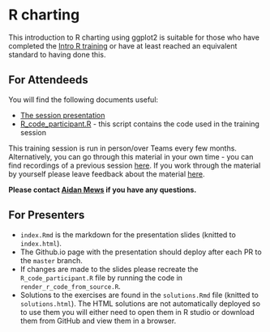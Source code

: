 # R charting

This introduction to R charting using ggplot2 is suitable for those who have completed the 
[Intro R training](https://github.com/moj-analytical-services/IntroRTraining) or have at least 
reached an equivalent standard to having done this.  

## For Attendeeds

You will find the following documents useful:

* [The session presentation](https://moj-analytical-services.github.io/ggplotTraining/)   
* [R_code_participant.R](R_code_participant.R) - this script contains the code used in the training session  
  
This training session is run in person/over Teams every few months. Alternatively, you can go 
through this material in your own time - you can find recordings of a previous session 
[here](https://web.microsoftstream.com/channel/aa3cda5d-99d6-4e9d-ac5e-6548dd55f52a). If you work 
through the material by yourself please leave feedback about the material 
[here](https://airtable.com/shr9u2OJB2pW8Y0Af).  

**Please contact [Aidan Mews](aidan.mews@justice.gov.uk) if you have any questions.**

## For Presenters

* `index.Rmd` is the markdown for the presentation slides (knitted to `index.html`).
* The Github.io page with the presentation should deploy after each PR to the `master` branch.
* If changes are made to the slides please recreate the `R_code_participant.R` file by running the 
code in `render_r_code_from_source.R`.
* Solutions to the exercises are found in the `solutions.Rmd` file (knitted to `solutions.html`). 
The HTML solutions are not automatically deployed so to use them you will either need to open them
in R studio or download them from GitHub and view them in a browser.
